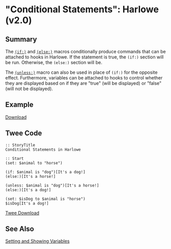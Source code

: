 # "Conditional Statements": Harlowe (v2.0)

## Summary

The [`(if:)`](https://twine2.neocities.org/#macro_if) and [`(else:)`](https://twine2.neocities.org/#macro_else) macros conditionally produce commands that can be attached to hooks in Harlowe. If the statement is true, the `(if:)` section will be run. Otherwise, the `(else:)` section will be.

The [`(unless:)`](https://twine2.neocities.org/#macro_unless) macro can also be used in place of `(if:)` for the opposite effect. Furthermore, variables can be attached to hooks to control whether they are displayed based on if they are "true" (will be displayed) or "false" (will not be displayed).

## Example

[Download](harlowe_conditionalstatements_example.html)

## Twee Code

```twee
:: StoryTitle
Conditional Statements in Harlowe

:: Start
(set: $animal to "horse")

(if: $animal is "dog")[It's a dog!]
(else:)[It's a horse!]

(unless: $animal is "dog")[It's a horse!]
(else:)[It's a dog!]

(set: $isDog to $animal is "horse")
$isDog[It's a dog!]
```

[Twee Download](harlowe_conditionalstatements_twee.txt)

## See Also

[Setting and Showing Variables](../../settingandshowing/harlowe/harlowe_settingandshowing.md)
